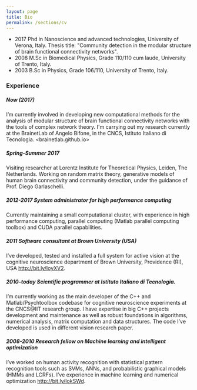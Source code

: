 ```yaml
---
layout: page
title: Bio
permalink: /sections/cv
---
```


- 2017 Phd in Nanoscience and advanced technologies, University of Verona, Italy. Thesis title: "Community detection in the modular structure of brain functional connectivity networks".
- 2008 M.Sc in Biomedical Physics, Grade 110/110 cum laude, University of Trento, Italy.
- 2003 B.Sc in Physics, Grade 106/110, University of Trento, Italy.

### Experience

##### Now (2017)
I’m currently involved in developing new computational methods for the analysis of modular structure of brain functional connectivity networks with the tools of complex network theory. I'm carrying out my research currently at the BrainetLab of Angelo Bifone, in the CNCS, Istituto Italiano di Tecnologia. <brainetlab.github.io>

##### Spring-Summer 2017
Visiting researcher at Lorentz Institute for Theoretical Physics, Leiden, The Netherlands.
Working on random matrix theory, generative models of human brain connectivity and community detection, under the guidance of Prof. Diego Garlaschelli.

##### 2012-2017 System administrator for high performance computing
Currently maintaining a small computational cluster, with experience in high performance computing, parallel computing (Matlab parallel computing toolbox) and CUDA parallel capabilities.

##### 2011 Software consultant at Brown University (USA)

I’ve developed, tested and installed a full system for active vision at the cognitive neuroscience department of Brown University, Providence (RI), USA <http://bit.ly/IoyXV2>.

##### 2010–today Scientific programmer at Istituto Italiano di Tecnologia.

I’m currently working as the main developer of the C++ and Matlab/Psychtoolbox codebase for cognitive neuroscience experiments at
the CNCS@IIT research group. I have expertise in big C++ projects development and maintenance as well as robust foundations in algorithms, numerical analysis, matrix computation and data structures. The code I’ve developed is used in different vision research paper.


##### 2008-2010 Research fellow on Machine learning and intelligent optimization

I’ve worked on human activity recognition with statistical pattern recognition tools such as SVMs, ANNs, and probabilistic graphical models (HMMs and LCRFs). I’ve experience in machine learning and numerical optimization <http://bit.ly/IokSWd>.

